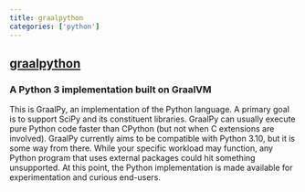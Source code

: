 ```yaml
---
title: graalpython
categories: ['python']
---
```

## [graalpython](https://github.com/oracle/graalpython)

### A Python 3 implementation built on GraalVM


This is GraalPy, an implementation of the Python language.
A primary goal is to support SciPy and its constituent libraries.
GraalPy can usually execute pure Python code faster than CPython (but not when C extensions are involved).
GraalPy currently aims to be compatible with Python 3.10, but it is some way from there.
While your specific workload may function, any Python program that uses external packages could hit something unsupported.
At this point, the Python implementation is made available for experimentation and curious end-users.

